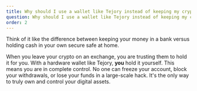 ```yaml
---
title: Why should I use a wallet like Tejory instead of keeping my crypto on an exchange
question: Why should I use a wallet like Tejory instead of keeping my crypto on an exchange?
order: 2
---
```

Think of it like the difference between keeping your money in a bank versus holding cash in your own secure safe at home.

When you leave your crypto on an exchange, you are trusting them to hold it for you. With a hardware wallet like Tejory, **you** hold it yourself. This means you are in complete control. No one can freeze your account, block your withdrawals, or lose your funds in a large-scale hack. It's the only way to truly own and control your digital assets.

